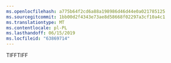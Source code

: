```yaml
---
ms.openlocfilehash: a775b64f2cd6a88a198986d46d44e0a021785125
ms.sourcegitcommit: 1bb00d2f4343e73ae8d58668f02297a3cf10a4c1
ms.translationtype: MT
ms.contentlocale: pl-PL
ms.lasthandoff: 06/15/2019
ms.locfileid: "63869714"
---
```

<span data-ttu-id="8114d-101">TIFF</span><span class="sxs-lookup"><span data-stu-id="8114d-101">TIFF</span></span>